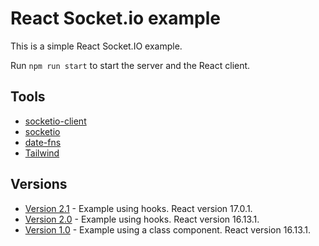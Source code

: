 # React Socket.io example

This is a simple React Socket.IO example.

Run `npm run start` to start the server and the React client.

## Tools

- [socketio-client](https://github.com/socketio/socket.io-client)
- [socketio](https://github.com/socketio/socket.io)
- [date-fns](https://www.npmjs.com/package/date-fns)
- [Tailwind](https://tailwindcss.com)

## Versions

- [Version 2.1](https://github.com/DavidBuck/react-socket-io-example/tree/v2.1) - Example using hooks. React version 17.0.1.
- [Version 2.0](https://github.com/DavidBuck/react-socket-io-example/tree/v2.0) - Example using hooks. React version 16.13.1.
- [Version 1.0](https://github.com/DavidBuck/react-socket-io-example/tree/v1.0) - Example using a class component. React version 16.13.1.
